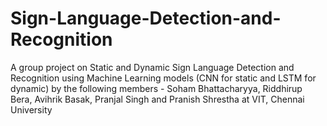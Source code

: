 # Sign-Language-Detection-and-Recognition
A group project on Static and Dynamic Sign Language Detection and Recognition using Machine Learning models (CNN for static and LSTM for dynamic) by the following members - Soham Bhattacharyya, Riddhirup Bera, Avihrik Basak, Pranjal Singh and Pranish Shrestha at VIT, Chennai University
